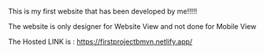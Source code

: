 This is my first website that has been developed by me!!!!!

The website is only designer for Website View and not done for Mobile View

The Hosted LINK is : https://firstprojectbmvn.netlify.app/
